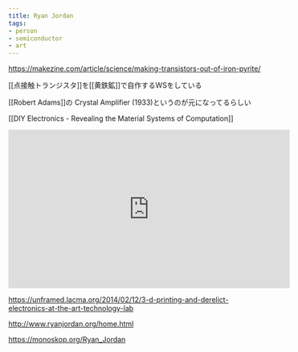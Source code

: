 ```yaml
---
title: Ryan Jordan
tags:
- person
- semiconductor
- art
---
```


https://makezine.com/article/science/making-transistors-out-of-iron-pyrite/

[[点接触トランジスタ]]を[[黄鉄鉱]]で自作するWSをしている

[[Robert Adams]]の Crystal Amplifier (1933)というのが元になってるらしい

[[DIY Electronics - Revealing the Material Systems of Computation]]



<iframe width="560" height="315" src="https://www.youtube.com/embed/i5VclTmNe_I" title="YouTube video player" frameborder="0" allow="accelerometer; autoplay; clipboard-write; encrypted-media; gyroscope; picture-in-picture; web-share" allowfullscreen></iframe>

https://unframed.lacma.org/2014/02/12/3-d-printing-and-derelict-electronics-at-the-art-technology-lab

http://www.ryanjordan.org/home.html

https://monoskop.org/Ryan_Jordan